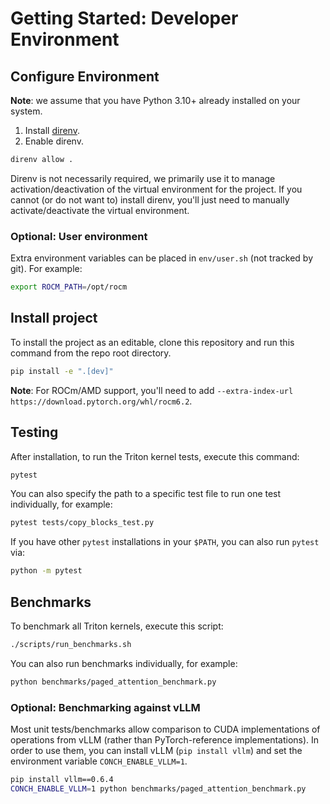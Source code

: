 # Getting Started: Developer Environment

## Configure Environment

**Note**: we assume that you have Python 3.10+ already installed on your system.

1. Install [direnv](https://direnv.net/).
1. Enable direnv.

```bash
direnv allow .
```

Direnv is not necessarily required, we primarily use it to manage activation/deactivation of the virtual environment for the project.
If you cannot (or do not want to) install direnv, you'll just need to manually activate/deactivate the virtual environment.

### Optional: User environment

Extra environment variables can be placed in `env/user.sh` (not tracked by git).
For example:

```bash
export ROCM_PATH=/opt/rocm
```

## Install project

To install the project as an editable, clone this repository and run this command from the repo root directory.

```bash
pip install -e ".[dev]"
```

**Note**: For ROCm/AMD support, you'll need to add `--extra-index-url https://download.pytorch.org/whl/rocm6.2`.

## Testing

After installation, to run the Triton kernel tests, execute this command:

```bash
pytest
```

You can also specify the path to a specific test file to run one test individually, for example:

```bash
pytest tests/copy_blocks_test.py
```

If you have other `pytest` installations in your `$PATH`, you can also run `pytest` via:

```bash
python -m pytest
```

## Benchmarks

To benchmark all Triton kernels, execute this script:

```bash
./scripts/run_benchmarks.sh
```

You can also run benchmarks individually, for example:

```bash
python benchmarks/paged_attention_benchmark.py
```

### Optional: Benchmarking against vLLM

Most unit tests/benchmarks allow comparison to CUDA implementations of operations from vLLM (rather than PyTorch-reference implementations).
In order to use them, you can install vLLM (`pip install vllm`) and set the environment variable `CONCH_ENABLE_VLLM=1`.

```bash
pip install vllm==0.6.4
CONCH_ENABLE_VLLM=1 python benchmarks/paged_attention_benchmark.py
```
